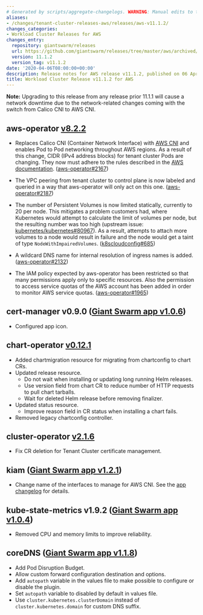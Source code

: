 ```yaml
---
# Generated by scripts/aggregate-changelogs. WARNING: Manual edits to this files will be overwritten.
aliases:
- /changes/tenant-cluster-releases-aws/releases/aws-v11.1.2/
changes_categories:
- Workload Cluster Releases for AWS
changes_entry:
  repository: giantswarm/releases
  url: https://github.com/giantswarm/releases/tree/master/aws/archived/v11.1.2
  version: 11.1.2
  version_tag: v11.1.2
date: '2020-04-06T08:00:00+00:00'
description: Release notes for AWS release v11.1.2, published on 06 April 2020, 08:00
title: Workload Cluster Release v11.1.2 for AWS
---
```


__Note:__ Upgrading to this release from any release prior 11.1.1 will cause a network downtime due to the network-related changes coming with the switch from Calico CNI to AWS CNI.

## aws-operator [v8.2.2](https://github.com/giantswarm/aws-operator/releases/tag/v8.2.2)

- Replaces Calico CNI (Container Network Interface) with [AWS CNI](https://github.com/aws/amazon-vpc-cni-k8s) and enables Pod to Pod networking throughout AWS regions. As a result of this change, CIDR (IPv4 address blocks) for tenant cluster Pods are changing. They now must adhere to the rules described in the [AWS documentation](https://docs.aws.amazon.com/vpc/latest/userguide/VPC_Subnets.html#add-cidr-block-restrictions). ([aws-operator#2167](https://github.com/giantswarm/aws-operator/pull/2167))

- The VPC peering from tenant cluster to control plane is now labeled and queried in a way that aws-operator will only act on this one. ([aws-operator#2187](https://github.com/giantswarm/aws-operator/pull/2187))

- The number of Persistent Volumes is now limited statically, currently to 20 per node. This mitigates a problem customers had, where Kubernetes would attempt to calculate the limit of volumes per node, but the resulting number was too high (upstream issue: [kubernetes/kubernetes#80967](https://github.com/kubernetes/kubernetes/issues/80967)). As a result, attempts to attach more volumes to a node would result in failure and the node would get a taint of type `NodeWithImpairedVolumes`. ([k8scloudconfig#685](https://github.com/giantswarm/k8scloudconfig/pull/685))

- A wildcard DNS name for internal resolution of ingress names is added. ([aws-operator#2132](https://github.com/giantswarm/aws-operator/pull/2132))

- The IAM policy expected by aws-operator has been restricted so that many permissions apply only to specific resources. Also the permission to access service quotas of the AWS account has been added in order to monitor AWS service quotas. ([aws-operator#1965](https://github.com/giantswarm/aws-operator/pull/1965))

## cert-manager v0.9.0 ([Giant Swarm app v1.0.6](https://github.com/giantswarm/cert-manager-app/blob/master/CHANGELOG.md#v106-2020-02-28))

- Configured app icon.

## chart-operator [v0.12.1](https://github.com/giantswarm/chart-operator/releases/tag/v0.12.1)

- Added chartmigration resource for migrating from chartconfig to chart CRs.
- Updated release resource.
  - Do not wait when installing or updating long running Helm releases.
  - Use version field from chart CR to reduce number of HTTP requests to pull chart tarballs.
  - Wait for deleted Helm release before removing finalizer.
- Updated status resource.
  - Improve reason field in CR status when installing a chart fails.
- Removed legacy chartconfig controller.

## cluster-operator [v2.1.6](https://github.com/giantswarm/cluster-operator/releases/tag/v2.1.6)

- Fix CR deletion for Tenant Cluster certificate management.

## kiam ([Giant Swarm app v1.2.1](https://github.com/giantswarm/kiam-app/blob/master/CHANGELOG.md#v121-2020-03-14))

- Change name of the interfaces to manage for AWS CNI. See the [app changelog](https://github.com/giantswarm/kiam-app/blob/master/CHANGELOG.md#v121-2020-03-14) for details.

## kube-state-metrics v1.9.2 ([Giant Swarm app v1.0.4](https://github.com/giantswarm/kube-state-metrics-app/blob/master/CHANGELOG.md#v104))

- Removed CPU and memory limits to improve reliability.

## coreDNS ([Giant Swarm app v1.1.8](https://github.com/giantswarm/coredns-app/blob/master/CHANGELOG.md#v118-2020-03-20))

- Add Pod Disruption Budget.
- Allow custom forward configuration destination and options.
- Add `autopath` variable in the values file to make possible to configure or disable the plugin.
- Set `autopath` variable to disabled by default in values file.
- Use `cluster.kubernetes.clusterDomain` instead of `cluster.kubernetes.domain` for custom DNS suffix.
